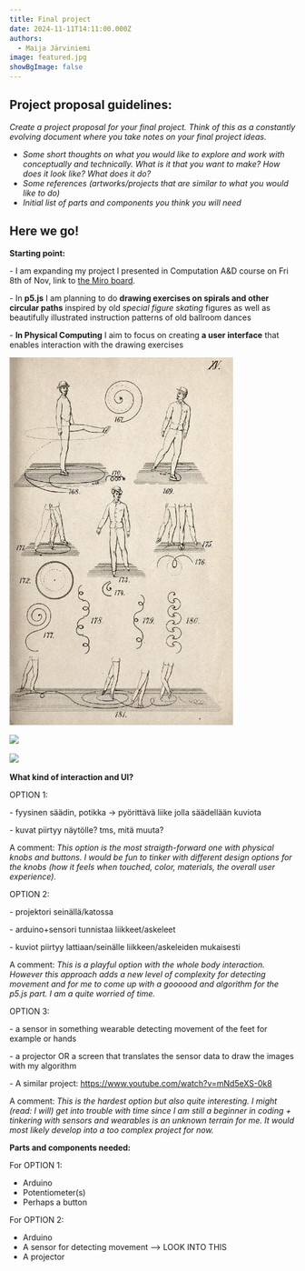 ```yaml
---
title: Final project
date: 2024-11-11T14:11:00.000Z
authors:
  - Maija Järviniemi
image: featured.jpg
showBgImage: false
---
```

## **Project proposal guidelines:**

*Create a project proposal for your final project. Think of this as a constantly evolving document where you take notes on your final project ideas.* 

* *Some short thoughts on what you would like to explore and work with conceptually and technically. What is it that you want to make? How does it look like? What does it do?*
* *Some references (artworks/projects that are similar to what you would like to do)*
* *Initial list of parts and components you think you will need*

## **Here we go!**

**Starting point:**

\- I am expanding my project I presented in  Computation A&D course on Fri 8th of Nov, link to [the Miro board](https://miro.com/app/board/uXjVLIm3lwU=/).

\- In **p5.js** I am planning to do **drawing exercises on spirals and other circular paths** inspired by old *special figure skating* figures as well as beautifully illustrated instruction patterns of old ballroom dances

\- **In Physical Computing** I aim to focus on creating **a user interface** that enables interaction with the drawing exercises

![](figureskating1_skateguardblog.jpg)

![](http://www.skatingaheadofthecurve.com/HistoryRudolfSungren.jpg)

![](https://www.actingarchives.it/media/showtime/storage/2020/01/08/6/main/fig-4-schema-del-minuetto-in-kellom-tomlinson-the-art-of-dancing-explained-london-1735.jpg?1579507307)

**What kind of interaction and UI?**

OPTION 1: 

\- fyysinen säädin, potikka -> pyörittävä liike jolla säädellään kuviota

\- kuvat piirtyy näytölle? tms, mitä muuta?

A comment: *This option is the most straigth-forward one with physical knobs and buttons. I would be fun to tinker with different design options for the knobs (how it feels when touched, color, materials, the overall user experience).*

OPTION 2:

\- projektori seinällä/katossa

\- arduino+sensori tunnistaa liikkeet/askeleet 

\- kuviot piirtyy lattiaan/seinälle liikkeen/askeleiden mukaisesti

A comment: *This is a playful option with the whole body interaction. However this approach adds a new level of complexity for detecting movement and for me to come up with a goooood and algorithm for the p5.js part. I am a quite worried of time.*

OPTION 3:

\- a sensor in something wearable detecting movement of the feet for example or hands

\- a projector OR a screen that translates the sensor data to draw the images with my algorithm

\- A similar project: <https://www.youtube.com/watch?v=mNd5eXS-0k8>

A comment: *This is the hardest option but also quite interesting.  I might (read: I will) get into trouble with time since I am still a beginner in coding + tinkering with sensors and wearables is an unknown terrain for me. It would most likely develop into a too complex project for now.*

**Parts and components needed:**

For OPTION 1: 

* Arduino
* Potentiometer(s)
* Perhaps a button

For OPTION 2: 

* Arduino
* A sensor for detecting movement --> LOOK INTO THIS
* A projector
